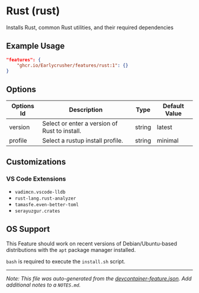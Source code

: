 
# Rust (rust)

Installs Rust, common Rust utilities, and their required dependencies

## Example Usage

```json
"features": {
    "ghcr.io/Earlycrusher/features/rust:1": {}
}
```

## Options

| Options Id | Description | Type | Default Value |
|-----|-----|-----|-----|
| version | Select or enter a version of Rust to install. | string | latest |
| profile | Select a rustup install profile. | string | minimal |

## Customizations

### VS Code Extensions

- `vadimcn.vscode-lldb`
- `rust-lang.rust-analyzer`
- `tamasfe.even-better-toml`
- `serayuzgur.crates`



## OS Support

This Feature should work on recent versions of Debian/Ubuntu-based distributions with the `apt` package manager installed.

`bash` is required to execute the `install.sh` script.


---

_Note: This file was auto-generated from the [devcontainer-feature.json](https://github.com/Earlycrusher/features/blob/main/src/rust/devcontainer-feature.json).  Add additional notes to a `NOTES.md`._
